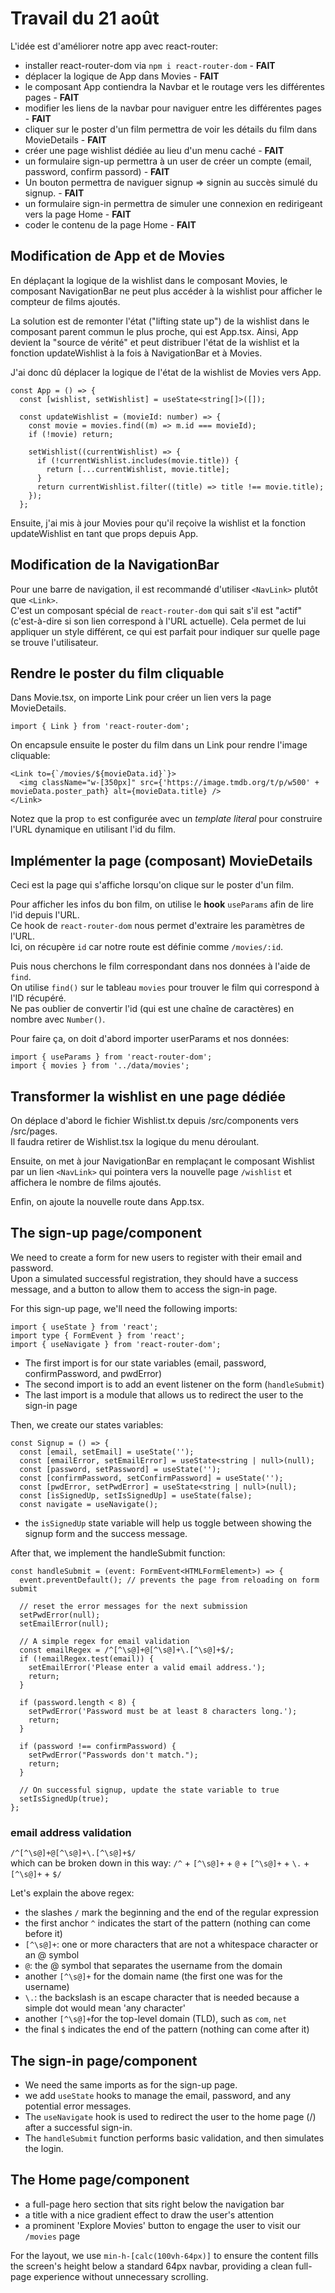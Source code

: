 # Travail du 21 août

L'idée est d'améliorer notre app avec react-router:
- installer react-router-dom via `npm i react-router-dom` - **FAIT**
- déplacer la logique de App dans Movies - **FAIT**
- le composant App contiendra la Navbar et le routage vers les différentes pages - **FAIT**
- modifier les liens de la navbar pour naviguer entre les différentes pages - **FAIT**
- cliquer sur le poster d'un film permettra de voir les détails du film dans MovieDetails - **FAIT**
- créer une page wishlist dédiée au lieu d'un menu caché - **FAIT**
- un formulaire sign-up permettra à un user de créer un compte (email, password, confirm passord) - **FAIT**
- Un bouton permettra de naviguer signup => signin au succès simulé du signup. - **FAIT**
- un formulaire sign-in permettra de simuler une connexion en redirigeant vers la page Home - **FAIT**
- coder le contenu de la page Home - **FAIT**

## Modification de App et de Movies

En déplaçant la logique de la wishlist dans le composant Movies, le composant NavigationBar ne peut plus 
accéder à la wishlist pour afficher le compteur de films ajoutés.  

La solution est de remonter l'état ("lifting state up") de la wishlist dans le composant parent commun le 
plus proche, qui est App.tsx. Ainsi, App devient la "source de vérité" et peut distribuer l'état de la 
wishlist et la fonction updateWishlist à la fois à NavigationBar et à Movies.

J'ai donc dû déplacer la logique de l'état de la wishlist de Movies vers App.  
```tsx
const App = () => {
  const [wishlist, setWishlist] = useState<string[]>([]);

  const updateWishlist = (movieId: number) => {
    const movie = movies.find((m) => m.id === movieId);
    if (!movie) return;

    setWishlist((currentWishlist) => {
      if (!currentWishlist.includes(movie.title)) {
        return [...currentWishlist, movie.title];
      }
      return currentWishlist.filter((title) => title !== movie.title);
    });
  };
```

Ensuite, j'ai mis à jour Movies pour qu'il reçoive la wishlist et la fonction updateWishlist en tant que props depuis App.

## Modification de la NavigationBar

Pour une barre de navigation, il est recommandé d'utiliser `<NavLink>` plutôt que `<Link>`.  
C'est un composant spécial de `react-router-dom` qui sait s'il est "actif" (c'est-à-dire si son lien correspond à l'URL actuelle). Cela permet de lui appliquer un style différent, ce qui est parfait pour indiquer sur quelle page se trouve l'utilisateur.

## Rendre le poster du film cliquable

Dans Movie.tsx, on importe Link pour créer un lien vers la page MovieDetails.  
```tsx
import { Link } from 'react-router-dom';
```

On encapsule ensuite le poster du film dans un Link pour rendre l'image cliquable:
```tsx
<Link to={`/movies/${movieData.id}`}>
  <img className="w-[350px]" src={'https://image.tmdb.org/t/p/w500' + movieData.poster_path} alt={movieData.title} />
</Link>
```      
Notez que la prop `to` est configurée avec un *template literal* pour construire l'URL dynamique en utilisant l'id du film.  

## Implémenter la page (composant) MovieDetails

Ceci est la page qui s'affiche lorsqu'on clique sur le poster d'un film.  

Pour afficher les infos du bon film, on utilise le **hook** `useParams` afin de lire l'id depuis l'URL.  
Ce hook de `react-router-dom` nous permet d'extraire les paramètres de l'URL.  
Ici, on récupère `id` car notre route est définie comme `/movies/:id`.

Puis nous cherchons le film correspondant dans nos données à l'aide de `find`.  
On utilise `find()` sur le tableau `movies` pour trouver le film qui correspond à l'ID récupéré.  
Ne pas oublier de convertir l'id (qui est une chaîne de caractères) en nombre avec `Number()`.

Pour faire ça, on doit d'abord importer userParams et nos données:
```tsx
import { useParams } from 'react-router-dom';
import { movies } from '../data/movies';
```  

## Transformer la wishlist en une page dédiée

On déplace d'abord le fichier Wishlist.tx depuis /src/components vers /src/pages.  
Il faudra retirer de Wishlist.tsx la logique du menu déroulant.  

Ensuite, on met à jour NavigationBar en remplaçant le composant Wishlist par un lien
`<NavLink>` qui pointera vers la nouvelle page `/wishlist` et affichera le nombre de films ajoutés.  

Enfin, on ajoute la nouvelle route dans App.tsx.  

## The sign-up page/component

We need to create a form for new users to register with their email and password.  
Upon a simulated successful registration, they should have a success message, and 
a button to allow them to access the sign-in page.  

For this sign-up page, we'll need the following imports:
```tsx
import { useState } from 'react';
import type { FormEvent } from 'react';
import { useNavigate } from 'react-router-dom';
```
- The first import is for our state variables (email, password, confirmPassword, and pwdError)
- The second import is to add an event listener on the form (`handleSubmit`)
- The last import is a module that allows us to redirect the user to the sign-in page

Then, we create our states variables:
```tsx
const Signup = () => {
  const [email, setEmail] = useState('');
  const [emailError, setEmailError] = useState<string | null>(null);
  const [password, setPassword] = useState('');
  const [confirmPassword, setConfirmPassword] = useState('');
  const [pwdError, setPwdError] = useState<string | null>(null);
  const [isSignedUp, setIsSignedUp] = useState(false);
  const navigate = useNavigate();
```
- the `isSignedUp` state variable will help us toggle between showing the signup form and the success message.

After that, we implement the handleSubmit function: 
```tsx
const handleSubmit = (event: FormEvent<HTMLFormElement>) => {
  event.preventDefault(); // prevents the page from reloading on form submit

  // reset the error messages for the next submission
  setPwdError(null);
  setEmailError(null);

  // A simple regex for email validation
  const emailRegex = /^[^\s@]+@[^\s@]+\.[^\s@]+$/;
  if (!emailRegex.test(email)) {
    setEmailError('Please enter a valid email address.');
    return;
  }

  if (password.length < 8) {
    setPwdError('Password must be at least 8 characters long.');
    return;
  }

  if (password !== confirmPassword) {
    setPwdError("Passwords don't match.");
    return;
  }

  // On successful signup, update the state variable to true
  setIsSignedUp(true);
};
```

### email address validation

`/^[^\s@]+@[^\s@]+\.[^\s@]+$/`  
which can be broken down in this way: `/^` + `[^\s@]+` + `@` + `[^\s@]+` + `\.` + `[^\s@]+` + `$/`  

Let's explain the above regex:
- the slashes `/` mark the beginning and the end of the regular expression
- the first anchor `^` indicates the start of the pattern (nothing can come before it)
- `[^\s@]+`: one or more characters that are not a whitespace character or an @ symbol
- `@`: the @ symbol that separates the username from the domain
- another `[^\s@]+` for the domain name (the first one was for the username)
- `\.`: the backslash is an escape character that is needed because a simple dot would mean 'any character'
- another `[^\s@]+`for the top-level domain (TLD), such as `com`, `net`
- the final `$` indicates the end of the pattern (nothing can come after it)

## The sign-in page/component

- We need the same imports as for the sign-up page.  
- we add `useState` hooks to manage the email, password, and any potential error messages.  
- The `useNavigate` hook is used to redirect the user to the home page (/) after a successful sign-in.
-  The `handleSubmit` function performs basic validation, and then simulates the login.

## The Home page/component

- a full-page hero section that sits right below the navigation bar
- a title with a nice gradient effect to draw the user's attention
- a prominent 'Explore Movies' button to engage the user to visit our `/movies` page

For the layout, we use `min-h-[calc(100vh-64px)]` to ensure the content fills the screen's height below
a standard 64px navbar, providing a clean full-page experience without unnecessary scrolling.